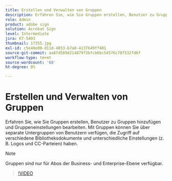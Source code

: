 ```yaml
---
title: Erstellen und Verwalten von Gruppen
description: Erfahren Sie, wie Sie Gruppen erstellen, Benutzer zu Gruppen hinzufügen und Gruppeneinstellungen bearbeiten.
role: Admin
product: adobe sign
solution: Acrobat Sign
level: Intermediate
jira: KT-5493
thumbnail: 17355.jpg
exl-id: c5e40e00-d11d-4853-b7a8-4137649ff481
source-git-commit: aa8fd589d214879f2bfcb6bc54576c707532fd6f
workflow-type: tm+mt
source-wordcount: '68'
ht-degree: 0%

---
```


# Erstellen und Verwalten von Gruppen

Erfahren Sie, wie Sie Gruppen erstellen, Benutzer zu Gruppen hinzufügen und Gruppeneinstellungen bearbeiten. Mit Gruppen können Sie über separate Untergruppen von Benutzern verfügen, die Zugriff auf verschiedene Bibliotheksdokumente und unterschiedliche Einstellungen (z. B. Logos und CC-Parteien) haben.

>[!NOTE]
>
>Gruppen sind nur für Abos der Business- und Enterprise-Ebene verfügbar.

>[!VIDEO](https://video.tv.adobe.com/v/344682?quality=12&learn=on&hidetitle=true)
